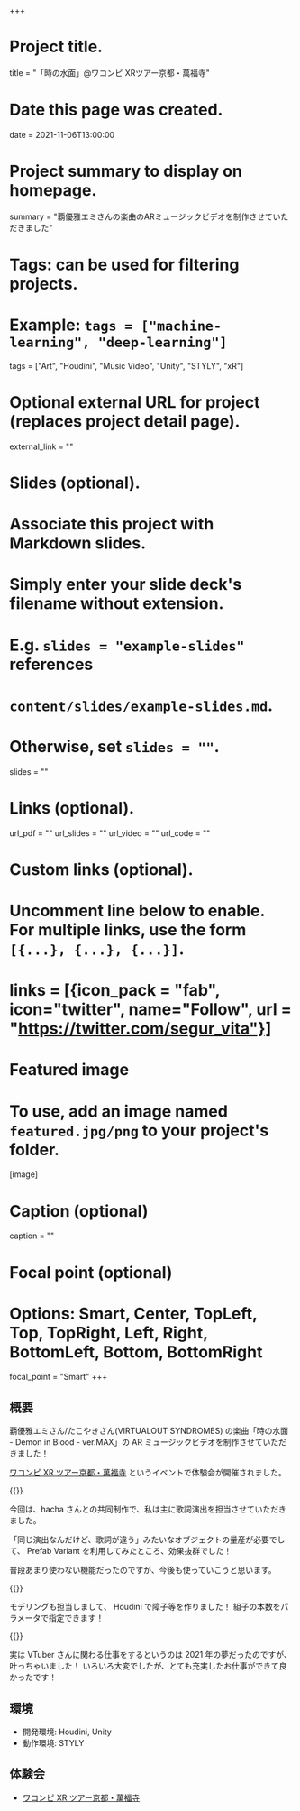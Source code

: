 +++
# Project title.
title = "「時の水面」@ワコンピ XRツアー京都・萬福寺"

# Date this page was created.
date = 2021-11-06T13:00:00

# Project summary to display on homepage.
summary = "覇優雅エミさんの楽曲のARミュージックビデオを制作させていただきました"

# Tags: can be used for filtering projects.
# Example: `tags = ["machine-learning", "deep-learning"]`
tags = ["Art", "Houdini", "Music Video", "Unity", "STYLY", "xR"]

# Optional external URL for project (replaces project detail page).
external_link = ""

# Slides (optional).
#   Associate this project with Markdown slides.
#   Simply enter your slide deck's filename without extension.
#   E.g. `slides = "example-slides"` references 
#   `content/slides/example-slides.md`.
#   Otherwise, set `slides = ""`.
slides = ""

# Links (optional).
url_pdf = ""
url_slides = ""
url_video = ""
url_code = ""

# Custom links (optional).
#   Uncomment line below to enable. For multiple links, use the form `[{...}, {...}, {...}]`.
# links = [{icon_pack = "fab", icon="twitter", name="Follow", url = "https://twitter.com/segur_vita"}]

# Featured image
# To use, add an image named `featured.jpg/png` to your project's folder. 
[image]
  # Caption (optional)
  caption = ""

  # Focal point (optional)
  # Options: Smart, Center, TopLeft, Top, TopRight, Left, Right, BottomLeft, Bottom, BottomRight
  focal_point = "Smart"
+++

## 概要

覇優雅エミさん/たこやきさん(VIRTUALOUT SYNDROMES) の楽曲「時の水面 - Demon in Blood - ver.MAX」の AR ミュージックビデオを制作させていただきました！

[ワコンピ XR ツアー京都・萬福寺](http://grater-records.com/wacompi_xr/) というイベントで体験会が開催されました。

{{<twitter user="segur_vita" id="1449358945420668929" >}}

今回は、hacha さんとの共同制作で、私は主に歌詞演出を担当させていただきました。

「同じ演出なんだけど、歌詞が違う」みたいなオブジェクトの量産が必要でして、 Prefab Variant を利用してみたところ、効果抜群でした！

普段あまり使わない機能だったのですが、今後も使っていこうと思います。

{{<twitter user="segur_vita" id="1453735163511259150" >}}

モデリングも担当しまして、 Houdini で障子等を作りました！
組子の本数をパラメータで指定できます！

{{<twitter user="segur_vita" id="1451170100111757312" >}}

実は VTuber さんに関わる仕事をするというのは 2021 年の夢だったのですが、叶っちゃいました！
いろいろ大変でしたが、とても充実したお仕事ができて良かったです！

## 環境

- 開発環境: Houdini, Unity
- 動作環境: STYLY

## 体験会

- [ワコンピ XR ツアー京都・萬福寺](http://grater-records.com/wacompi_xr/)
